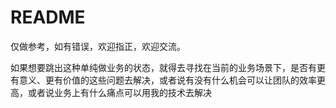 # README

仅做参考，如有错误，欢迎指正，欢迎交流。



如果想要跳出这种单纯做业务的状态，就得去寻找在当前的业务场景下，是否有更有意义、更有价值的这些问题去解决，或者说有没有什么机会可以让团队的效率更高，或者说业务上有什么痛点可以用我的技术去解决

